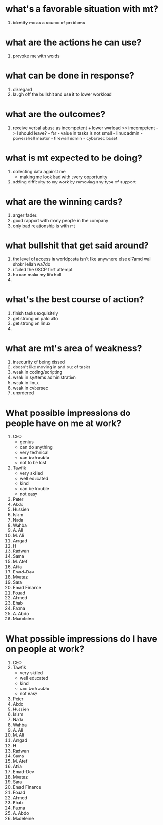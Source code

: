 # what's a favorable situation with mt?
1. identify me as a source of problems

# what are the actions he can use?
1. provoke me with words

# what can be done in response?
1. disregard
2. laugh off the bullshit and use it to lower workload

# what are the outcomes?
1. receive verbal abuse as incompetent + lower worload >> imcompetent -> I should leave?
																		- far
																		- value in tasks is not small
																			- linux admin
																			- powershell master
																			- firewall admin
																			- cybersec beast

# what is mt expected to be doing?
1. collecting data against me
	- making me look bad with every opportunity
2. adding difficulty to my work by removing any type of support

# what are the winning cards?
1. anger fades
2. good rapport with many people in the company
3. only bad relationship is with mt

# what bullshit that get said around?
1. the level of access in worldposta isn't like anywhere else
	el7amd wal shokr lellah wa7do
2. i failed the OSCP first attempt
3. he can make my life hell
4. 

# what's the best course of action?
1. finish tasks exquisitely
2. get strong on palo alto
3. get strong on linux
4. 

# what are mt's area of weakness?
1. insecurity of being dissed
2. doesn't like moving in and out of tasks
3. weak in coding/scripting
4. weak in systems administration
5. weak in linux
6. weak in cybersec
7. unordered

# What possible impressions do people have on me at work?
1. CEO
	- genius
	- can do anything
	- very technical
	- can be trouble
	- not to be lost
2. Tawfik
	- very skilled
	- well educated
	- kind
	- can be trouble
	- not easy
3. Peter
4. Abdo
5. Hussien
6. Islam
7. Nada
8. Wahba
9. A. Ali
10. M. Ali
11. Amgad
12. H
13. Radwan
14. Sama
15. M. Atef
16. Attia
17. Emad-Dev
18. Moataz
19. Sara
20. Emad Finance
21. Fouad
22. Ahmed
21. Ehab
22. Fatma
23. A. Abdo
24. Madeleine

# What possible impressions do I have on people at work?
1. CEO
2. Tawfik
	- very skilled
	- well educated
	- kind
	- can be trouble
	- not easy
3. Peter
4. Abdo
5. Hussien
6. Islam
7. Nada
8. Wahba
9. A. Ali
10. M. Ali
11. Amgad
12. H
13. Radwan
14. Sama
15. M. Atef
16. Attia
17. Emad-Dev
18. Moataz
19. Sara
20. Emad Finance
21. Fouad
22. Ahmed
21. Ehab
22. Fatma
23. A. Abdo
24. Madeleine